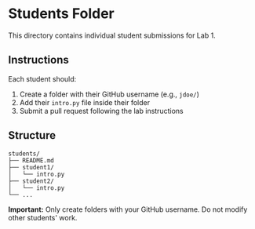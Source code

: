 # Students Folder

This directory contains individual student submissions for Lab 1.

## Instructions

Each student should:
1. Create a folder with their GitHub username (e.g., `jdoe/`)
2. Add their `intro.py` file inside their folder
3. Submit a pull request following the lab instructions

## Structure

```
students/
├── README.md
├── student1/
│   └── intro.py
├── student2/
│   └── intro.py
└── ...
```

**Important:** Only create folders with your GitHub username. Do not modify other students' work.